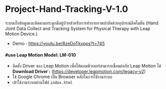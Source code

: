 # Project-Hand-Tracking-V-1.0
ระบบเก็บข้อมูลและติดตามกระดูกมือผู้ป่วยสำหรับการทำกายภาพบำบัดด้วยอุปกรณ์ลีพโมชัน 
(Hand Joint Data Collect and Tracking System for Physical Therapy with Leap Motion Device.)
- Demo : https://youtu.be/8zeDoTkxpps?t=745
#### #use Leap Motion Model: LM-010

- ติดตั้ง Driver ของ Leap Motion เพื่อให้คอมพิวเตอร์สามารถเชื่อมต่อกับ Leap Motion ได้ <br>
**Download Driver :** (https://developer.leapmotion.com/legacy-v2)
- ใช้ Google Chrome เป็น Browser หลักในการใช้งานระบบ
- เข้าใช้งานระบบผ่านไฟล์ ```index.html```
